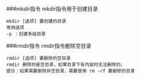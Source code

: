 ###mkdir指令
    mkdir指令用于创建目录

    mkdir [选项] 要创建的目录
    常用选项
    -p ：创建多级目录


###rmdir指令
    rmdir指令删除空目录

    rmdir [选项] 要删除的空目录
    rmdir 删除的是空目录，如果目录下有内容时无法删除的。
    提示：如果需要删除非空目录，需要使用 rm -rf 要删除的目录